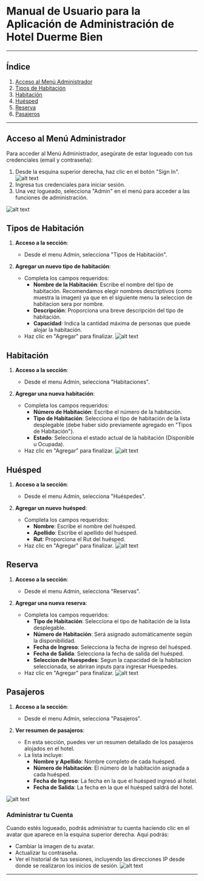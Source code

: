 # Manual de Usuario para la Aplicación de Administración de Hotel Duerme Bien

---

## Índice
1. [Acceso al Menú Administrador](#acceso-al-menú-administrador)
2. [Tipos de Habitación](#tipos-de-habitación)
3. [Habitación](#habitación)
4. [Huésped](#huésped)
5. [Reserva](#reserva)
6. [Pasajeros](#pasajeros)

---

## Acceso al Menú Administrador

Para acceder al Menú Administrador, asegúrate de estar logueado con tus credenciales (email y contraseña):

1. Desde la esquina superior derecha, haz clic en el botón "Sign In".
![alt text](https://raw.githubusercontent.com/hermani456/hotel-app/now/MarkDownImages/login.png "Imagen Login")
2. Ingresa tus credenciales para iniciar sesión.
3. Una vez logueado, selecciona "Admin" en el menú para acceder a las funciones de administración.

![alt text](https://raw.githubusercontent.com/hermani456/hotel-app/now/MarkDownImages/admin.png "Imagen Admin Menu")

## Tipos de Habitación

1. **Acceso a la sección**:
   - Desde el menu Admin, selecciona "Tipos de Habitación".

2. **Agregar un nuevo tipo de habitación**:
   - Completa los campos requeridos:
     - **Nombre de la Habitación**: Escribe el nombre del tipo de habitación. Recomendamos elegir nombres descriptivos (como muestra la imagen) ya que en el siguiente menu la seleccion de habitacion sera por nombre.
     - **Descripción**: Proporciona una breve descripción del tipo de habitación.
     - **Capacidad**: Indica la cantidad máxima de personas que puede alojar la habitación.
   - Haz clic en "Agregar" para finalizar.
![alt text](https://raw.githubusercontent.com/hermani456/hotel-app/now/MarkDownImages/tipohabitacion.png "Imagen Tipos de Habitacion")

## Habitación

1. **Acceso a la sección**:
   - Desde el menu Admin, selecciona "Habitaciones".

2. **Agregar una nueva habitación**:
   - Completa los campos requeridos:
     - **Número de Habitación**: Escribe el número de la habitación.
     - **Tipo de Habitación**: Selecciona el tipo de habitación de la lista desplegable (debe haber sido previamente agregado en "Tipos de Habitación").
     - **Estado**: Selecciona el estado actual de la habitación (Disponible u Ocupada).
   - Haz clic en "Agregar" para finalizar.
![alt text](https://raw.githubusercontent.com/hermani456/hotel-app/now/MarkDownImages/habitacion.png "Imagen Habitacion")

## Huésped

1. **Acceso a la sección**:
   - Desde el menu Admin, selecciona "Huéspedes".

2. **Agregar un nuevo huésped**:
   - Completa los campos requeridos:
     - **Nombre**: Escribe el nombre del huésped.
     - **Apellido**: Escribe el apellido del huésped.
     - **Rut**: Proporciona el Rut del huésped.
   - Haz clic en "Agregar" para finalizar.
![alt text](https://raw.githubusercontent.com/hermani456/hotel-app/now/MarkDownImages/huesped.png "Imagen Agregar Huesped")

## Reserva

1. **Acceso a la sección**:
   - Desde el menu Admin, selecciona "Reservas".

2. **Agregar una nueva reserva**:
   - Completa los campos requeridos:
     - **Tipo de Habitación**: Selecciona el tipo de habitación de la lista desplegable.
     - **Número de Habitación**: Será asignado automáticamente según la disponibilidad.
     - **Fecha de Ingreso**: Selecciona la fecha de ingreso del huésped.
     - **Fecha de Salida**: Selecciona la fecha de salida del huésped.
     - **Seleccion de Huespedes**: Segun la capacidad de la habitacion seleccionada, se abriran inputs para ingresar Huespedes.
   - Haz clic en "Agregar" para finalizar.
![alt text](https://raw.githubusercontent.com/hermani456/hotel-app/now/MarkDownImages/reserva.png "Imagen agregar huesped")

## Pasajeros

1. **Acceso a la sección**:
   - Desde el menu Admin, selecciona "Pasajeros".

2. **Ver resumen de pasajeros**:
   - En esta sección, puedes ver un resumen detallado de los pasajeros alojados en el hotel.
   - La lista incluye:
     - **Nombre y Apellido**: Nombre completo de cada huésped.
     - **Número de Habitación**: El número de la habitación asignada a cada huésped.
     - **Fecha de Ingreso**: La fecha en la que el huésped ingresó al hotel.
     - **Fecha de Salida**: La fecha en la que el huésped saldrá del hotel.

![alt text](https://raw.githubusercontent.com/hermani456/hotel-app/now/MarkDownImages/resumen.png "Imagen resumen")

### Administrar tu Cuenta

Cuando estés logueado, podrás administrar tu cuenta haciendo clic en el avatar que aparece en la esquina superior derecha. Aquí podrás:

- Cambiar la imagen de tu avatar.
- Actualizar tu contraseña.
- Ver el historial de tus sesiones, incluyendo las direcciones IP desde donde se realizaron los inicios de sesión.
![alt text](https://raw.githubusercontent.com/hermani456/hotel-app/now/MarkDownImages/acc1.png "Imagen Admin Menu")

---